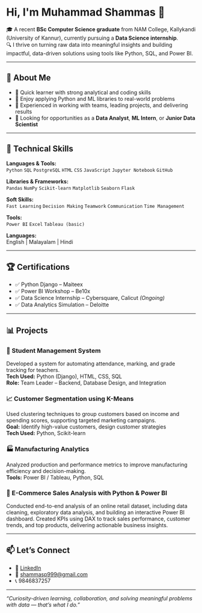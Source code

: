 # Hi, I'm Muhammad Shammas 👋

🎓 A recent **BSc Computer Science graduate** from NAM College, Kallykandi (University of Kannur), currently pursuing a **Data Science internship**.  
🔍 I thrive on turning raw data into meaningful insights and building impactful, data-driven solutions using tools like Python, SQL, and Power BI.

---

## 🧠 About Me

- 🔹 Quick learner with strong analytical and coding skills
- 🔹 Enjoy applying Python and ML libraries to real-world problems
- 🔹 Experienced in working with teams, leading projects, and delivering results
- 🔹 Looking for opportunities as a **Data Analyst**, **ML Intern**, or **Junior Data Scientist**

---

## 🧰 Technical Skills

**Languages & Tools:**  
`Python` `SQL` `PostgreSQL` `HTML` `CSS` `JavaScript` `Jupyter Notebook` `GitHub`

**Libraries & Frameworks:**  
`Pandas` `NumPy` `Scikit-learn` `Matplotlib` `Seaborn` `Flask`

**Soft Skills:**  
`Fast Learning` `Decision Making` `Teamwork` `Communication` `Time Management`

**Tools:**  
`Power BI` `Excel` `Tableau (basic)`  

**Languages:**  
English | Malayalam | Hindi

---

## 🏆 Certifications

- ✅ Python Django – Maiteex
- ✅ Power BI Workshop – Be10x
- ✅ Data Science Internship – Cybersquare, Calicut *(Ongoing)*
- ✅ Data Analytics Simulation – Deloitte

---

## 📊 Projects

### 📘 Student Management System
Developed a system for automating attendance, marking, and grade tracking for teachers.  
**Tech Used:** Python (Django), HTML, CSS, SQL  
**Role:** Team Leader – Backend, Database Design, and Integration



### 📈 Customer Segmentation using K-Means
Used clustering techniques to group customers based on income and spending scores, supporting targeted marketing campaigns.  
**Goal:** Identify high-value customers, design customer strategies  
**Tech Used:** Python, Scikit-learn

### 🏭 Manufacturing Analytics
Analyzed production and performance metrics to improve manufacturing efficiency and decision-making.  
**Tools:** Power BI / Tableau, Python, SQL


 ###   🛒 E-Commerce Sales Analysis with Python & Power BI 
 Conducted end-to-end analysis of an online retail dataset, including data cleaning, exploratory data analysis, and building an interactive Power BI dashboard. Created KPIs using DAX to track sales performance, customer trends, and top products, delivering actionable business insights.

---

## 📫 Let’s Connect

- 🔗 [LinkedIn](https://www.linkedin.com/in/muhammad-shammas-074017277/)
- 📧 shammasp999@gmail.com
- 📞 9846837257

---

_“Curiosity-driven learning, collaboration, and solving meaningful problems with data — that’s what I do.”_
